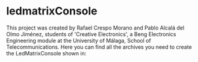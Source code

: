# ledmatrixConsole
This project was created by Rafael Crespo Morano and Pablo Alcalá del Olmo Jiménez, students of 'Creative Electronics', 
a Beng Electronics Engineering module at the University of Málaga, School of Telecommunications.
Here you can find all the archives you need to create the LedMatrixConsole shown in:

